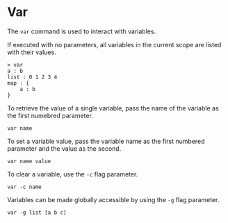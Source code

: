 # Var #

The `var` command is used to interact with variables.

If executed with no parameters, all variables in the current scope are listed with their values.

    > var
    a : b
    list : 0 1 2 3 4
    map : {
        a : b
    }

To retrieve the value of a single variable, pass the name of the variable as the first numebred parameter.

    var name

To set a variable value, pass the variable name as the first numbered parameter and the value as the second.

    var name value

To clear a variable, use the `-c` flag parameter.

    var -c name

Variables can be made globally accessible by using the `-g` flag parameter.

    var -g list [a b c]
